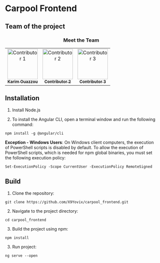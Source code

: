 # Carpool Frontend

## Team of the project
<div align="center">
  <h3>Meet the Team</h3>
  <table>
    <tr>
      <td align="center">
        <a href="https://github.com/username1">
          <img src="https://avatars.githubusercontent.com/X9Yovix" width="100" height="100" alt="Contributor 1"><br />
          <sub><b>Karim Ouazzou</b></sub>
        </a>
      </td>
      <td align="center">
        <a href="https://github.com/username2">
          <img src="https://avatars.githubusercontent.com/username2" width="100" height="100" alt="Contributor 2"><br />
          <sub><b>Contributor 2</b></sub>
        </a>
      </td>
      <td align="center">
        <a href="https://github.com/username3">
          <img src="https://avatars.githubusercontent.com/username3" width="100" height="100" alt="Contributor 3"><br />
          <sub><b>Contributor 3</b></sub>
        </a>
      </td>
    </tr>
  </table>
</div>


## Installation
1. Install Node.js

2. To install the Angular CLI, open a terminal window and run the following command:

```
npm install -g @angular/cli
```
**Exception - Windows Users**:
On Windows client computers, the execution of PowerShell scripts is disabled by default. To allow the execution of PowerShell scripts, which is needed for npm global binaries, you must set the following execution policy:

```
Set-ExecutionPolicy -Scope CurrentUser -ExecutionPolicy RemoteSigned
```

## Build

1. Clone the repository:
```
git clone https://github.com/X9Yovix/carpool_frontend.git
```

2. Navigate to the project directory:
```
cd carpool_frontend
```

3. Build the project using npm:
```
npm install
```

3. Run project:
```
ng serve --open
```
